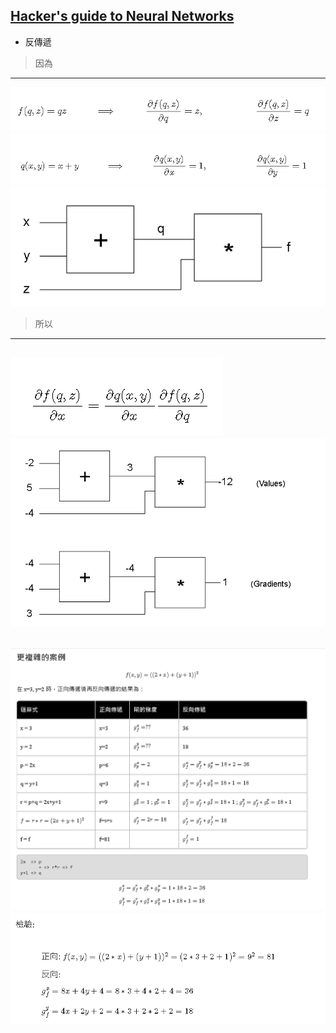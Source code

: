 ## [Hacker's guide to Neural Networks](http://karpathy.github.io/neuralnets/)
* 反傳遞
>因為
---
![Pic](https://github.com/hung890202/ai110b/blob/master/note/%E5%9C%96%E7%89%87/1.png)
![Pic](https://github.com/hung890202/ai110b/blob/master/note/%E5%9C%96%E7%89%87/2.png)
![Pic](https://github.com/hung890202/ai110b/blob/master/note/%E5%9C%96%E7%89%87/3.png)
>所以
---
![Pic](https://github.com/hung890202/ai110b/blob/master/note/%E5%9C%96%E7%89%87/4.png)
![Pic](https://github.com/hung890202/ai110b/blob/master/note/%E5%9C%96%E7%89%87/5.png)
---
![Pic](https://github.com/hung890202/ai110b/blob/master/note/%E5%9C%96%E7%89%87/6.png)
![Pic](https://github.com/hung890202/ai110b/blob/master/note/%E5%9C%96%E7%89%87/7.png)
---